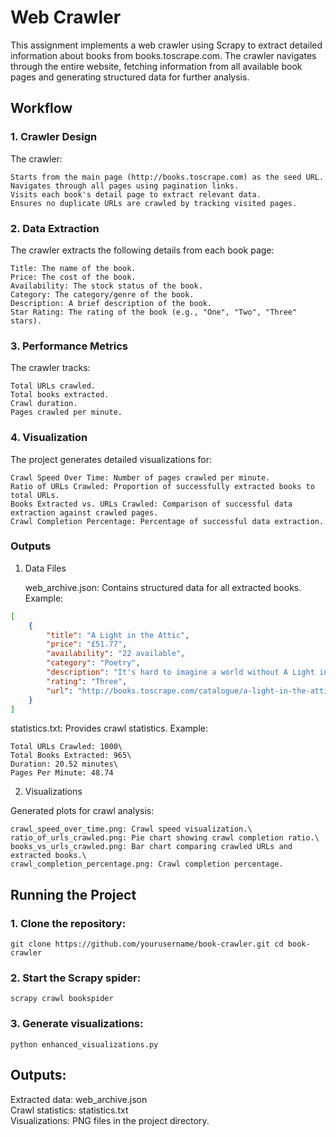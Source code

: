 # Web Crawler
This assignment implements a web crawler using Scrapy to extract detailed information about books from books.toscrape.com. The crawler navigates through the entire website, fetching information from all available book pages and generating structured data for further analysis.

## Workflow
### 1. Crawler Design

The crawler:

    Starts from the main page (http://books.toscrape.com) as the seed URL.
    Navigates through all pages using pagination links.
    Visits each book's detail page to extract relevant data.
    Ensures no duplicate URLs are crawled by tracking visited pages.

### 2. Data Extraction

The crawler extracts the following details from each book page:

    Title: The name of the book.
    Price: The cost of the book.
    Availability: The stock status of the book.
    Category: The category/genre of the book.
    Description: A brief description of the book.
    Star Rating: The rating of the book (e.g., "One", "Two", "Three" stars).

### 3. Performance Metrics

The crawler tracks:

    Total URLs crawled.
    Total books extracted.
    Crawl duration.
    Pages crawled per minute.

### 4. Visualization

The project generates detailed visualizations for:

    Crawl Speed Over Time: Number of pages crawled per minute.
    Ratio of URLs Crawled: Proportion of successfully extracted books to total URLs.
    Books Extracted vs. URLs Crawled: Comparison of successful data extraction against crawled pages.
    Crawl Completion Percentage: Percentage of successful data extraction.

### Outputs
1. Data Files

    web_archive.json: Contains structured data for all extracted books. Example:
```json
[
    {
        "title": "A Light in the Attic",
        "price": "£51.77",
        "availability": "22 available",
        "category": "Poetry",
        "description": "It's hard to imagine a world without A Light in the Attic...",
        "rating": "Three",
        "url": "http://books.toscrape.com/catalogue/a-light-in-the-attic_1000/index.html"
    }
]
```
statistics.txt: Provides crawl statistics. Example:

    Total URLs Crawled: 1000\
    Total Books Extracted: 965\
    Duration: 20.52 minutes\
    Pages Per Minute: 48.74

2. Visualizations

Generated plots for crawl analysis:

    crawl_speed_over_time.png: Crawl speed visualization.\
    ratio_of_urls_crawled.png: Pie chart showing crawl completion ratio.\
    books_vs_urls_crawled.png: Bar chart comparing crawled URLs and extracted books.\
    crawl_completion_percentage.png: Crawl completion percentage.

## Running the Project

### 1. Clone the repository:

`git clone https://github.com/yourusername/book-crawler.git
cd book-crawler`

### 2. Start the Scrapy spider:

`scrapy crawl bookspider `

### 3. Generate visualizations:

  `python enhanced_visualizations.py`

## Outputs:
Extracted data: web_archive.json\
Crawl statistics: statistics.txt\
Visualizations: PNG files in the project directory.

